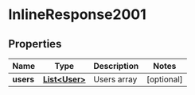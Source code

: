 

# InlineResponse2001

## Properties

Name | Type | Description | Notes
------------ | ------------- | ------------- | -------------
**users** | [**List&lt;User&gt;**](User.md) | Users array |  [optional]



